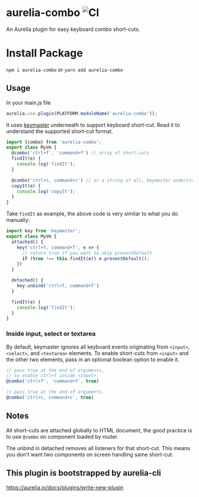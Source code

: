 # aurelia-combo ![CI](https://github.com/aurelia-contrib/aurelia-combo/workflows/CI/badge.svg)

An Aurelia plugin for easy keyboard combo short-cuts.

# Install Package

`npm i aurelia-combo` or `yarn add aurelia-combo`

## Usage

In your main.js file

```js
aurelia.use.plugin(PLATFORM.moduleName('aurelia-combo'));
```

It uses [keymaster](https://github.com/madrobby/keymaster) underneath to support keyboard short-cut. Read it to understand the supported short-cut format.

```js
import {combo} from 'aurelia-combo';
export class MyVm {
  @combo('ctrl+f', 'command+f') // array of short-cuts
  findIt(e) {
    console.log('findIt');
  }

  @combo('ctrl+c, command+c') // or a string of all, keymaster understands
  copyIt(e) {
    console.log('copyIt');
  }
}
```

Take `findIt` as example, the above code is very similar to what you do manually:
```js
import key from 'keymaster';
export class MyVm {
  attached() {
    key('ctrl+f, command+f', e => {
      // return true if you want to skip preventDefault
      if (true !== this.findIt(e)) e.preventDefault();
    })
  }

  detached() {
    key.unbind('ctrl+f, command+f')
  }

  findIt(e) {
    console.log('findIt');
  }
}
```

### Inside input, select or textarea

By default, keymaster ignores all keyboard events originating from `<input>`, `<select>`, and `<textarea>` elements. To enable short-cuts from `<input>` and the other two elements, pass in an optional boolean option to enable it.

```js
// pass true at the end of arguments,
// to enable ctrl+f inside <input>.
@combo('ctrl+f', 'command+f', true)

// pass true at the end of arguments.
@combo('ctrl+c, command+c', true)
```

## Notes

All short-cuts are attached globally to HTML document, the good practice is to use `@combo` on component loaded by router.

The unbind in detached removes all listeners for that short-cut. This means you don't want two components on screen handling same short-cut.


## This plugin is bootstrapped by aurelia-cli

https://aurelia.io/docs/plugins/write-new-plugin


